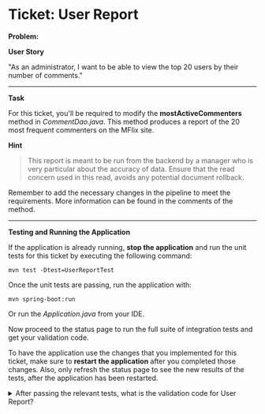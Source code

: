Ticket: User Report
===================

**Problem:**

**User Story**

"As an administrator, I want to be able to view the top 20 users by their number of comments."

---

**Task**

For this ticket, you'll be required to modify the **mostActiveCommenters** method in _CommentDao.java_. This method produces a report of the 20 most frequent commenters on the MFlix site.

**Hint**

> This report is meant to be run from the backend by a manager who is very particular about the accuracy of data. Ensure that the read concern used in this read, avoids any potential document rollback.

Remember to add the necessary changes in the pipeline to meet the requirements. More information can be found in the comments of the method.

---

**Testing and Running the Application**

If the application is already running, **stop the application** and run the unit tests for this ticket by executing the following command:

```
mvn test -Dtest=UserReportTest
```

Once the unit tests are passing, run the application with:

```
mvn spring-boot:run
```

Or run the _Application.java_ from your IDE.

Now proceed to the status page to run the full suite of integration tests and get your validation code.

To have the application use the changes that you implemented for this ticket, make sure to **restart the application** after you completed those changes. Also, only refresh the status page to see the new results of the tests, after the application has been restarted.

<details> 
  <summary>After passing the relevant tests, what is the validation code for User Report?</summary>
   Answer: 5accad3272455e5db79e4dad
</details>